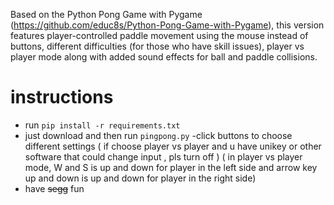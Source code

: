 
Based on the Python Pong Game with Pygame (https://github.com/educ8s/Python-Pong-Game-with-Pygame), this version features player-controlled paddle movement using the mouse instead of buttons, different difficulties (for those who have skill issues), player vs player mode along with added sound effects for ball and paddle collisions.

# instructions
- run `pip install -r requirements.txt`
- just download and then run `pingpong.py`
-click buttons to choose different settings
( if choose player vs player and u have unikey or other software that could change input , pls turn off )
( in player vs player mode, W and S is up and down for player in the left side and arrow key up and down is up and down for player in the right side) 
- have ~~segg~~ fun 


